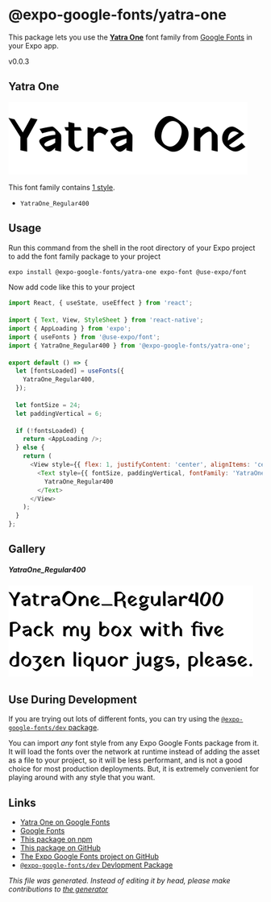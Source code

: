 # @expo-google-fonts/yatra-one

This package lets you use the [**Yatra One**](https://fonts.google.com/specimen/Yatra+One) font family from [Google Fonts](https://fonts.google.com/) in your Expo app.

v0.0.3

## Yatra One

![Yatra One](./font-family.png)

This font family contains [1 style](#gallery).

- `YatraOne_Regular400`

## Usage

Run this command from the shell in the root directory of your Expo project to add the font family package to your project
```sh
expo install @expo-google-fonts/yatra-one expo-font @use-expo/font
```

Now add code like this to your project
```js
import React, { useState, useEffect } from 'react';

import { Text, View, StyleSheet } from 'react-native';
import { AppLoading } from 'expo';
import { useFonts } from '@use-expo/font';
import { YatraOne_Regular400 } from '@expo-google-fonts/yatra-one';

export default () => {
  let [fontsLoaded] = useFonts({
    YatraOne_Regular400,
  });

  let fontSize = 24;
  let paddingVertical = 6;

  if (!fontsLoaded) {
    return <AppLoading />;
  } else {
    return (
      <View style={{ flex: 1, justifyContent: 'center', alignItems: 'center' }}>
        <Text style={{ fontSize, paddingVertical, fontFamily: 'YatraOne_Regular400' }}>
          YatraOne_Regular400
        </Text>
      </View>
    );
  }
};

```

## Gallery

##### YatraOne_Regular400
![YatraOne_Regular400](./91d2a8a128a89559c899d8149591b1704546ba00b04c2d0f50dd252f57a00bfb.ttf.png)


## Use During Development

If you are trying out lots of different fonts, you can try using the [`@expo-google-fonts/dev` package](https://www.npmjs.com/package/@expo-google-fonts/dev).

You can import *any* font style from any Expo Google Fonts package from it. It will load the fonts
over the network at runtime instead of adding the asset as a file to your project, so it will be 
less performant, and is not a good choice for most production deployments. But, it is extremely convenient
for playing around with any style that you want.

## Links

- [Yatra One on Google Fonts](https://fonts.google.com/specimen/Yatra+One)
- [Google Fonts](https://fonts.google.com/)
- [This package on npm](https://www.npmjs.com/package/@expo-google-fonts/yatra-one)
- [This package on GitHub](https://github.com/expo/google-fonts/tree/master/font-packages/yatra-one)
- [The Expo Google Fonts project on GitHub](https://github.com/expo/google-fonts)
- [`@expo-google-fonts/dev` Devlopment Package](https://github.com/expo/google-fonts/tree/master/font-packages/dev)


*This file was generated. Instead of editing it by head, please make contributions to [the generator](https://github.com/expo/google-fonts/tree/master/packages/generator)*
